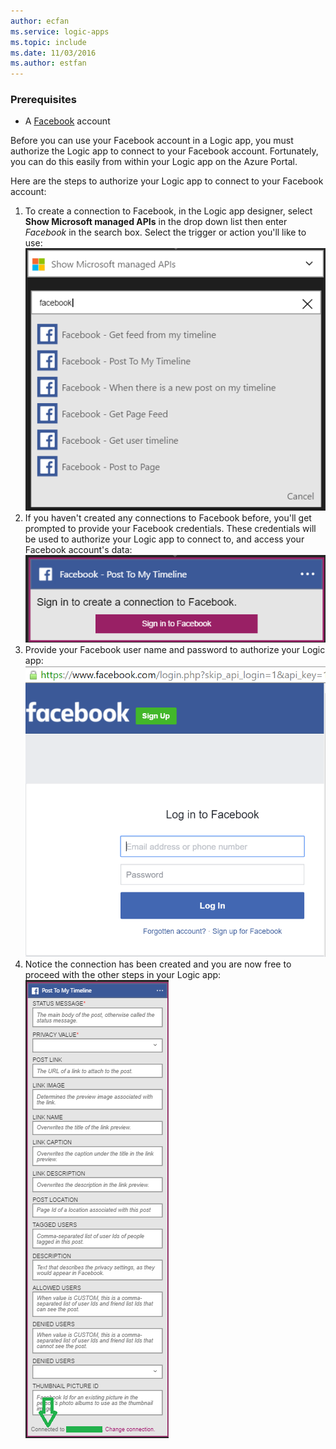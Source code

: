```yaml
---
author: ecfan
ms.service: logic-apps
ms.topic: include
ms.date: 11/03/2016
ms.author: estfan
---
```

### Prerequisites
* A [Facebook](https://www.facebook.com/) account 

Before you can use your Facebook account in a Logic app, you must authorize the Logic app to connect to your Facebook account. Fortunately, you can do this easily from within your Logic app on the Azure Portal. 

Here are the steps to authorize your Logic app to connect to your Facebook account:

1. To create a connection to Facebook, in the Logic app designer, select **Show Microsoft managed APIs** in the drop down list then enter *Facebook* in the search box. Select the trigger or action you'll like to use:  
   ![facebook step 1](./media/connectors-create-api-facebook/facebook-1.png)
2. If you haven't created any connections to Facebook before, you'll get prompted to provide your Facebook credentials. These credentials will be used to authorize your Logic app to connect to, and access your Facebook account's data:  
   ![facebook step 2](./media/connectors-create-api-facebook/facebook-2.png)
3. Provide your Facebook user name and password to authorize your Logic app:  
   ![facebook step 3](./media/connectors-create-api-facebook/facebook-3.png)   
4. Notice the connection has been created and you are now free to proceed with the other steps in your Logic app:  
   ![facebook step 4](./media/connectors-create-api-facebook/facebook-4.png)   

